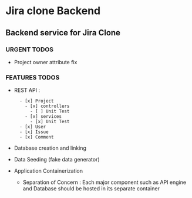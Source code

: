 # Jira clone Backend
## Backend service for Jira Clone
### URGENT TODOS
- Project owner attribute fix
### FEATURES TODOS
- REST API :

        - [x] Project
          - [x] controllers
            - [ ] Unit Test
          - [x] services
            - [x] Unit Test
        - [x] User
        - [x] Issue
        - [x] Comment

- Database creation and linking
- Data Seeding (fake data generator)
- Application Containerization
    - Separation of Concern : Each major component such as API engine and Database should be hosted in its separate container
